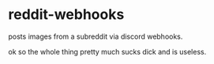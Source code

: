 # reddit-webhooks
posts images from a subreddit via discord webhooks.

ok so the whole thing pretty much sucks dick and is useless.
